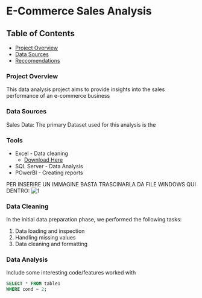# E-Commerce Sales Analysis

## Table of Contents
- [Project Overview](#project-overview)
- [Data Sources](#data-sources)
- [Reccomendations](#recommendations)

### Project Overview
This data analysis project aims to provide insights into the sales performance of an e-commerce business

### Data Sources
Sales Data: The primary Dataset used for this analysis is the 

### Tools
- Excel - Data cleaning
  - [Download Here](https://www.youtube.com/watch?v=0N9xekdKCwk) 
- SQL Server - Data Analysis
- POwerBI - Creating reports

PER INSERIRE UN IMMAGINE BASTA TRASCINARLA DA FILE WINDOWS QUI DENTRO:
![1](https://github.com/user-attachments/assets/00cdb764-b082-4978-a19c-a044b8e9fb11)


### Data Cleaning
In the initial data preparation phase, we performed the following tasks:
1. Data loading and inspection
2. Handling missing values
3. Data cleaning and formatting

### Data Analysis
Include some interesting code/features worked with

```sql
SELECT * FROM table1
WHERE cond = 2;
```
